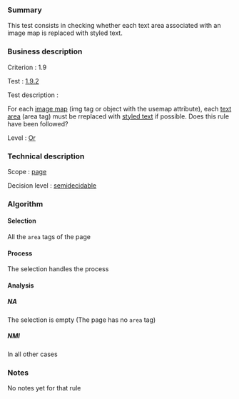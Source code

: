 ### Summary

This test consists in checking whether each text area associated with an
image map is replaced with styled text.

### Business description

Criterion : 1.9

Test : [1.9.2](http://www.accessiweb.org/index.php/accessiweb-22-english-version.html#test-1-9-2)

Test description :

For each [image
map](http://www.braillenet.org/accessibilite/referentiel-aw21-en/glossaire.php#mImgReactive)
(img tag or object with the usemap attribute), each [text
area](http://www.braillenet.org/accessibilite/referentiel-aw21-en/glossaire.php#mZoneTexte)
(area tag) must be rreplaced with [styled
text](http://www.braillenet.org/accessibilite/referentiel-aw21-en/glossaire.php#mTexteStyle)
if possible. Does this rule have been followed?

Level : [Or](/en/category/rules-design/accessiweb-11/level/or)

### Technical description

Scope : [page](/en/category/rules-design/accessiweb-11/scope/page)

Decision level :
[semidecidable](/en/category/rules-design/accessiweb-11/decision-level/semidecidable)

### Algorithm

#### Selection

All the `area` tags of the page

#### Process

The selection handles the process

#### Analysis

##### NA

The selection is empty (The page has no `area` tag)

##### NMI

In all other cases

### Notes

No notes yet for that rule
